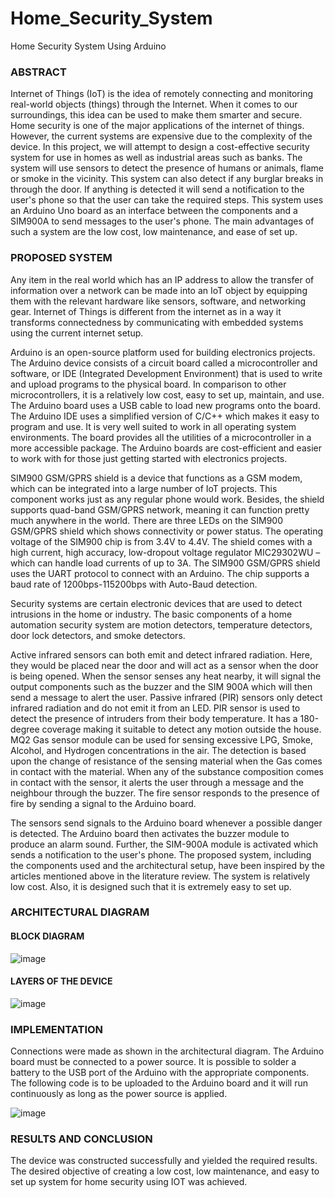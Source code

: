 # Home_Security_System
Home Security System Using Arduino 

### ABSTRACT

Internet of Things (IoT) is the idea of remotely connecting and monitoring real-world objects (things) through the Internet. When it comes to our surroundings, this idea can be used to make them smarter and secure.
Home security is one of the major applications of the internet of things. However, the current systems are expensive due to the complexity of the device. In this project, we will attempt to design a cost-effective security system for use in homes as well as industrial areas such as banks. 
The system will use sensors to detect the presence of humans or animals, flame or smoke in the vicinity. This system can also detect if any burglar breaks in through the door. If anything is detected it will send a notification to the user's phone so that the user can take the required steps. This system uses an Arduino Uno board as an interface between the components and a SIM900A to send messages to the user's phone. The main advantages of such a system are the low cost, low maintenance, and ease of set up.

### PROPOSED SYSTEM

Any item in the real world which has an IP address to allow the transfer of information over a network can be made into an IoT object by equipping them with the relevant hardware like sensors, software, and networking gear. Internet of Things is different from the internet as in a way it transforms connectedness by communicating with embedded systems using the current internet setup.

Arduino is an open-source platform used for building electronics projects. The Arduino device consists of a circuit board called a microcontroller and software, or IDE (Integrated Development Environment) that is used to write and upload programs to the physical board. In comparison to other microcontrollers, it is a relatively low cost, easy to set up, maintain, and use. The Arduino board uses a USB cable to load new programs onto the board. The Arduino IDE uses a simplified version of C/C++ which makes it easy to program and use. It is very well suited to work in all operating system environments. The board provides all the utilities of a microcontroller in a more accessible package. The Arduino boards are cost-efficient and easier to work with for those just getting started with electronics projects. 

SIM900 GSM/GPRS shield is a device that functions as a GSM modem, which can be integrated into a large number of IoT projects. This component works just as any regular phone would work. Besides, the shield supports quad-band GSM/GPRS network, meaning it can function pretty much anywhere in the world. There are three LEDs on the SIM900 GSM/GPRS shield which shows connectivity or power status. The operating voltage of the SIM900 chip is from 3.4V to 4.4V. The shield comes with a high current, high accuracy, low-dropout voltage regulator MIC29302WU – which can handle load currents of up to 3A. The SIM900 GSM/GPRS shield uses the UART protocol to connect with an Arduino. The chip supports a baud rate of 1200bps-115200bps with Auto-Baud detection.

Security systems are certain electronic devices that are used to detect intrusions in the home or industry. The basic components of a home automation security system are motion detectors, temperature detectors, door lock detectors, and smoke detectors.

Active infrared sensors can both emit and detect infrared radiation. Here, they would be placed near the door and will act as a sensor when the door is being opened. When the sensor senses any heat nearby, it will signal the output components such as the buzzer and the SIM 900A which will then send a message to alert the user. Passive infrared (PIR) sensors only detect infrared radiation and do not emit it from an LED. PIR sensor is used to detect the presence of intruders from their body temperature. It has a 180-degree coverage making it suitable to detect any motion outside the house. MQ2 Gas sensor module can be used for sensing excessive LPG, Smoke, Alcohol, and Hydrogen concentrations in the air. The detection is based upon the change of resistance of the sensing material when the Gas comes in contact with the material. When any of the substance composition comes in contact with the sensor, it alerts the user through a message and the neighbour through the buzzer. The fire sensor responds to the presence of fire by sending a signal to the Arduino board.

The sensors send signals to the Arduino board whenever a possible danger is detected. The Arduino board then activates the buzzer module to produce an alarm sound. Further, the SIM-900A module is activated which sends a notification to the user's phone. The proposed system, including the components used and the architectural setup, have been inspired by the articles mentioned above in the literature review. The system is relatively low cost. Also, it is designed such that it is extremely easy to set up. 

### ARCHITECTURAL DIAGRAM

#### BLOCK DIAGRAM

![image](https://github.com/esha-j/Home_Security_System/assets/88835998/a2d74d54-8fd5-4858-836d-6467bc0550f9)

#### LAYERS OF THE DEVICE

![image](https://github.com/esha-j/Home_Security_System/assets/88835998/2d3bb52a-02db-41f9-91b9-25714b5c8f4d)

### IMPLEMENTATION

Connections were made as shown in the architectural diagram. The Arduino board must be connected to a power source. It is possible to solder a battery to the USB port of the Arduino with the appropriate components. The following code is to be uploaded to the Arduino board and it will run continuously as long as the power source is applied.

![image](https://github.com/esha-j/Home_Security_System/assets/88835998/5dc98b5c-3f92-4289-a257-9a7fa8dcb6c1)

### RESULTS AND CONCLUSION

The device was constructed successfully and yielded the required results. The desired objective of creating a low cost, low maintenance, and easy to set up system for home security using IOT was achieved.


